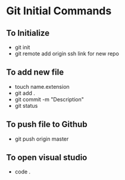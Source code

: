 # Git Initial Commands
## To Initialize
+ git init
+ git remote add origin ssh link for new repo
## To add new file
+ touch name.extension
+ git add .
+ git commit -m "Description"
+ git status
## To push file to Github
+ git push origin master
## To open visual studio
+ code . 